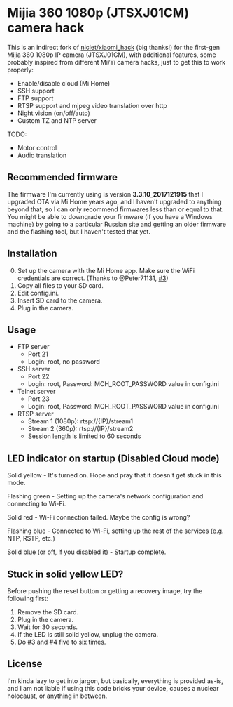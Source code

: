 # Mijia 360 1080p (JTSXJ01CM) camera hack

This is an indirect fork of [niclet/xiaomi_hack](https://github.com/niclet/xiaomi_hack) (big thanks!) for the first-gen Mijia 360 1080p IP camera (JTSXJ01CM), with additional features, some probably inspired from different Mi/Yi camera hacks, just to get this to work properly:

* Enable/disable cloud (Mi Home)
* SSH support
* FTP support
* RTSP support and mjpeg video translation over http
* Night vision (on/off/auto)
* Custom TZ and NTP server

TODO:
* Motor control
* Audio translation

## Recommended firmware

The firmware I'm currently using is version **3.3.10_2017121915** that I upgraded OTA via Mi Home years ago, and I haven't upgraded to anything beyond that, so I can only recommend firmwares less than or equal to that. You might be able to downgrade your firmware (if you have a Windows machine) by going to a particular Russian site and getting an older firmware and the flashing tool, but I haven't tested that yet.

## Installation

0. Set up the camera with the Mi Home app. Make sure the WiFi credentials are correct. (Thanks to @Peter71131, [#3](https://github.com/JMacalinao/mijia360-1g-hack/issues/3#issuecomment-734204079))
1. Copy all files to your SD card.
2. Edit config.ini.
3. Insert SD card to the camera.
4. Plug in the camera.

## Usage

* FTP server
  * Port 21
  * Login: root, no password
* SSH server
  * Port 22
  * Login: root, Password: MCH_ROOT_PASSWORD value in config.ini
* Telnet server
  * Port 23
  * Login: root, Password: MCH_ROOT_PASSWORD value in config.ini
* RTSP server
  * Stream 1 (1080p): rtsp://{IP}/stream1
  * Stream 2 (360p): rtsp://{IP}/stream2
  * Session length is limited to 60 seconds

## LED indicator on startup (Disabled Cloud mode)

Solid yellow - It's turned on. Hope and pray that it doesn't get stuck in this mode.

Flashing green - Setting up the camera's network configuration and connecting to Wi-Fi.

Solid red - Wi-Fi connection failed. Maybe the config is wrong?

Flashing blue - Connected to Wi-Fi, setting up the rest of the services (e.g. NTP, RSTP, etc.)

Solid blue (or off, if you disabled it) - Startup complete.

## Stuck in solid yellow LED?

Before pushing the reset button or getting a recovery image, try the following first:

1. Remove the SD card.
2. Plug in the camera.
3. Wait for 30 seconds.
4. If the LED is still solid yellow, unplug the camera.
5. Do #3 and #4 five to six times.

## License

I'm kinda lazy to get into jargon, but basically, everything is provided as-is, and I am not liable if using this code bricks your device, causes a nuclear holocaust, or anything in between.

